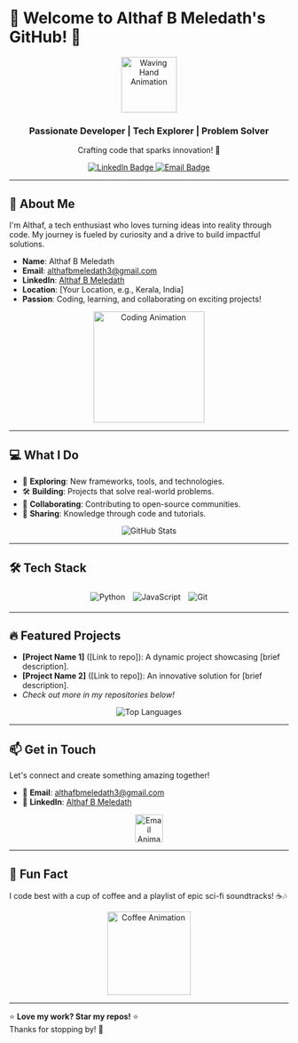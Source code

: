 # 🚀 Welcome to Althaf B Meledath's GitHub! 👋

<p align="center">
  <img src="https://media.giphy.com/media/hvRJCLFzcasrR4ia7z/giphy.gif" width="100" alt="Waving Hand Animation"/>
</p>

<h3 align="center">Passionate Developer | Tech Explorer | Problem Solver</h3>
<p align="center">
  Crafting code that sparks innovation! 🌟
</p>

<p align="center">
  <a href="https://www.linkedin.com/in/althaf-b-meledath-a5171b305/">
    <img src="https://img.shields.io/badge/LinkedIn-0077B5?style=for-the-badge&logo=linkedin&logoColor=white" alt="LinkedIn Badge" style="transition: transform 0.3s;" onmouseover="this.style.transform='scale(1.1)'" onmouseout="this.style.transform='scale(1)'"/>
  </a>
  <a href="mailto:althafbmeledath3@gmail.com">
    <img src="https://img.shields.io/badge/Email-D14836?style=for-the-badge&logo=gmail&logoColor=white" alt="Email Badge" style="transition: transform 0.3s;" onmouseover="this.style.transform='scale(1.1)'" onmouseout="this.style.transform='scale(1)'"/>
  </a>
</p>

---

## 🌟 About Me

I'm Althaf, a tech enthusiast who loves turning ideas into reality through code. My journey is fueled by curiosity and a drive to build impactful solutions.

- **Name**: Althaf B Meledath
- **Email**: [althafbmeledath3@gmail.com](mailto:althafbmeledath3@gmail.com)
- **LinkedIn**: [Althaf B Meledath](https://www.linkedin.com/in/althaf-b-meledath-a5171b305/)
- **Location**: [Your Location, e.g., Kerala, India]
- **Passion**: Coding, learning, and collaborating on exciting projects!

<p align="center">
  <img src="https://media.giphy.com/media/LmNwrBhejkK9EFP504/giphy.gif" width="200" alt="Coding Animation"/>
</p>

---

## 💻 What I Do

- 🌱 **Exploring**: New frameworks, tools, and technologies.
- 🛠️ **Building**: Projects that solve real-world problems.
- 🤝 **Collaborating**: Contributing to open-source communities.
- 📝 **Sharing**: Knowledge through code and tutorials.

<p align="center">
  <img src="https://github-readme-stats.vercel.app/api?username=[YourGitHubUsername]&show_icons=true&theme=radical" alt="GitHub Stats" />
</p>

---

## 🛠️ Tech Stack

<p align="center">
  <img src="https://img.shields.io/badge/Python-3776AB?style=flat-square&logo=python&logoColor=white" alt="Python" style="margin: 5px;"/>
  <img src="https://img.shields.io/badge/JavaScript-F7DF1E?style=flat-square&logo=javascript&logoColor=black" alt="JavaScript" style="margin: 5px;"/>
  <!-- Add more tech badges as needed, e.g., React, Django -->
  <img src="https://img.shields.io/badge/Git-F05032?style=flat-square&logo=git&logoColor=white" alt="Git" style="margin: 5px;"/>
</p>

---

## 🔥 Featured Projects

- **[Project Name 1]** ([Link to repo]): A dynamic project showcasing [brief description].
- **[Project Name 2]** ([Link to repo]): An innovative solution for [brief description].
- *Check out more in my repositories below!*

<p align="center">
  <img src="https://github-readme-stats.vercel.app/api/top-langs/?username=[YourGitHubUsername]&layout=compact&theme=radical" alt="Top Languages" />
</p>

---

## 📫 Get in Touch

Let's connect and create something amazing together!

- 📧 **Email**: [althafbmeledath3@gmail.com](mailto:althafbmeledath3@gmail.com)
- 🔗 **LinkedIn**: [Althaf B Meledath](https://www.linkedin.com/in/althaf-b-meledath-a5171b305/)

<p align="center">
  <a href="mailto:althafbmeledath3@gmail.com">
    <img src="https://media.giphy.com/media/3o7aD2xS7rG8vZJR6M/giphy.gif" width="50" alt="Email Animation"/>
  </a>
</p>

---

## 🎉 Fun Fact

I code best with a cup of coffee and a playlist of epic sci-fi soundtracks! ☕🎶

<p align="center">
  <img src="https://media.giphy.com/media/26ufnwz3wDUli7GU0/giphy.gif" width="150" alt="Coffee Animation"/>
</p>

---

⭐️ **Love my work? Star my repos!** ⭐️  
Thanks for stopping by! 🚀
